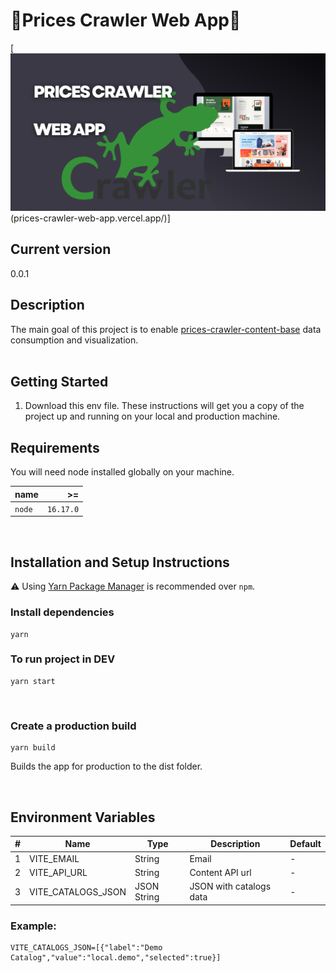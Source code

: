 # 🦎Prices Crawler Web App🦎

[![Prices Crawler Banner](https://github.com/CarlosJunioor/web-app/blob/main/Prices%20crawler%20web%20app.png?raw=true)(prices-crawler-web-app.vercel.app/)]

## Current version

0.0.1
<br>

## Description

The main goal of this project is to enable [prices-crawler-content-base](https://github.com/prices-crawler/content-base) data consumption and visualization.
<br><br>

## Getting Started

1. Download this env file.
These instructions will get you a copy of the project up and running on your local and production machine.

## Requirements

You will need node installed globally on your machine.

| name   |        >= |
| :----- | --------: |
| `node` | `16.17.0` |

<br>

## Installation and Setup Instructions

⚠️ Using [Yarn Package Manager](https://yarnpkg.com) is recommended over `npm`.

### Install dependencies

```shell
yarn
```

### To run project in DEV

```shell
yarn start
```

<br>

### Create a production build

```shell
yarn build
```

Builds the app for production to the dist folder.

<br>

## Environment Variables

| #   | Name               | Type        | Description             | Default |
| --- | ------------------ | ----------- | ----------------------- | ------- |
| 1   | VITE_EMAIL         | String      | Email                   | -       |
| 2   | VITE_API_URL       | String      | Content API url         | -       |
| 3   | VITE_CATALOGS_JSON | JSON String | JSON with catalogs data | -       |

### Example:

```
VITE_CATALOGS_JSON=[{"label":"Demo Catalog","value":"local.demo","selected":true}]
```
